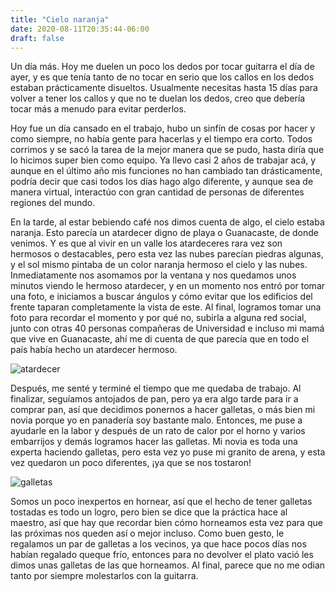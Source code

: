 ```yaml
---
title: "Cielo naranja"
date: 2020-08-11T20:35:44-06:00
draft: false
---
```


Un día más. Hoy me duelen un poco los dedos por tocar guitarra el día de ayer, y es que tenía tanto de no tocar en serio que los callos en los dedos estaban prácticamente disueltos. Usualmente necesitas hasta 15 días para volver a tener los callos y que no te duelan los dedos, creo que debería tocar más a menudo para evitar perderlos.

Hoy fue un día cansado en el trabajo, hubo un sinfín de cosas por hacer y como siempre, no había gente para hacerlas y el tiempo era corto. Todos corrimos y se sacó la tarea de la mejor manera que se pudo, hasta diría que lo hicimos super bien como equipo. Ya llevo casi 2 años de trabajar acá, y aunque en el último año mis funciones no han cambiado tan drásticamente, podría decir que casi todos los días hago algo diferente, y aunque sea de manera virtual, interactúo con gran cantidad de personas de diferentes regiones del mundo.

En la tarde, al estar bebiendo café nos dimos cuenta de algo, el cielo estaba naranja. Esto parecía un atardecer digno de playa o Guanacaste, de donde venimos. Y es que al vivir en un valle los atardeceres rara vez son hermosos o destacables, pero esta vez las nubes parecían piedras algunas, y el sol mismo pintaba de un color naranja hermoso el cielo y las nubes. Inmediatamente nos asomamos por la ventana y nos quedamos unos minutos viendo le hermoso atardecer, y en un momento nos entró por tomar una foto, e iniciamos a buscar ángulos y cómo evitar que los edificios del frente taparan completamente la vista de este. Al final, logramos tomar una foto para recordar el momento y por qué no, subirla a alguna red social, junto con otras 40 personas compañeras de Universidad e incluso mi mamá que vive en Guanacaste, ahí me di cuenta de que parecía que en todo el país había hecho un atardecer hermoso.

![atardecer](/images/atardecer.jpeg)

Después, me senté y terminé el tiempo que me quedaba de trabajo. Al finalizar, seguíamos antojados de pan, pero ya era algo tarde para ir a comprar pan, así que decidimos ponernos a hacer galletas, o más bien mi novia porque yo en panadería soy bastante malo. Entonces, me puse a ayudarle en la labor y después de un rato de calor por el horno y varios embarrijos y demás logramos hacer las galletas. Mi novia es toda una experta haciendo galletas, pero esta vez yo puse mi granito de arena, y esta vez quedaron un poco diferentes, ¡ya que se nos tostaron!

![galletas](/images/galletas.jpeg)

Somos un poco inexpertos en hornear, así que el hecho de tener galletas tostadas es todo un logro, pero bien se dice que la práctica hace al maestro, así que hay que recordar bien cómo horneamos esta vez para que las próximas nos queden así o mejor incluso. Como buen gesto, le regalamos un par de galletas a los vecinos, ya que hace pocos días nos habían regalado queque frío, entonces para no devolver el plato vació les dimos unas galletas de las que horneamos. Al final, parece que no me odian tanto por siempre molestarlos con la guitarra.
